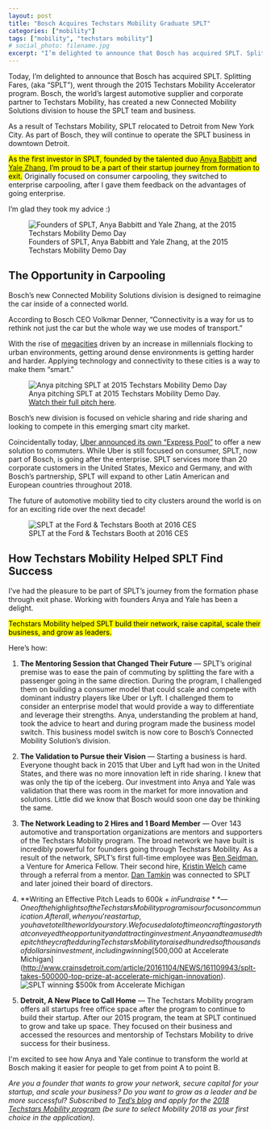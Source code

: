 ```yaml
---
layout: post
title: "Bosch Acquires Techstars Mobility Graduate SPLT"
categories: ["mobility"]
tags: ["mobility", "techstars mobility"]
# social_photo: filename.jpg
excerpt: "I’m delighted to announce that Bosch has acquired SPLT. Splitting Fares, (aka “SPLT”), went through the 2015 Techstars Mobility Accelerator program. Bosch, the world’s largest automotive supplier and corporate partner to Techstars Mobility, has created a new Connected Mobility Solutions division to house the SPLT team and business. Read on for more details about this acquisition."
---
```



Today, I’m delighted to announce that Bosch has acquired SPLT. Splitting Fares, (aka “SPLT”), went through the 2015 Techstars Mobility Accelerator program. Bosch, the world’s largest automotive supplier and corporate partner to Techstars Mobility, has created a new Connected Mobility Solutions division to house the SPLT team and business.

As a result of Techstars Mobility, SPLT relocated to Detroit from New York City. As part of Bosch, they will continue to operate the SPLT business in downtown Detroit.

<mark>As the first investor in SPLT, founded by the talented duo <a href="https://www.linkedin.com/in/anyababbitt/">Anya Babbitt</a> and <a href="https://www.linkedin.com/in/yalezhang/">Yale Zhang</a>, I’m proud to be a part of their startup journey from formation to exit.</mark> Originally focused on consumer carpooling, they switched to enterprise carpooling, after I gave them feedback on the advantages of going enterprise.

I’m glad they took my advice :)

<figure class="wide">
<img src="{% asset techstars-mobility-demo-day-2015-anya-yale.jpg @path %}" alt="Founders of SPLT, Anya Babbitt and Yale Zhang, at the 2015 Techstars Mobility Demo Day">
<figcaption>Founders of SPLT, Anya Babbitt and Yale Zhang, at the 2015 Techstars Mobility Demo Day</figcaption>
</figure>

## The Opportunity in Carpooling

Bosch’s new Connected Mobility Solutions division is designed to reimagine the car inside of a connected world.

According to Bosch CEO Volkmar Denner, “Connectivity is a way for us to rethink not just the car but the whole way we use modes of transport.”

With the rise of [megacities](https://en.wikipedia.org/wiki/Megacity) driven by an increase in millennials flocking to urban environments, getting around dense environments is getting harder and harder. Applying technology and connectivity to these cities is a way to make them “smart.”

<figure class="wide">
<img src="{% asset techstars-mobility-splt-demo-day-2015.jpg @path %}" alt="Anya pitching SPLT at 2015 Techstars Mobility Demo Day">
<figcaption>Anya pitching SPLT at 2015 Techstars Mobility Demo Day. <a href="https://www.youtube.com/watch?v=mJh5Z45I-is">Watch their full pitch here</a>.</figcaption>
</figure>

Bosch’s new division is focused on vehicle sharing and ride sharing and looking to compete in this emerging smart city market.

Coincidentally today, [Uber announced its own “Express Pool”](https://www.wired.com/story/uber-express-pool-cities-launch/) to offer a new solution to commuters. While Uber is still focused on consumer, SPLT, now part of Bosch, is going after the enterprise. SPLT services more than 20 corporate customers in the United States, Mexico and Germany, and with
Bosch’s partnership, SPLT will expand to other Latin American and European countries throughout 2018.

The future of automotive mobility tied to city clusters around the world is on for an exciting ride over the next decade!

<figure class="wide">
<img src="{% asset techstars-mobility-splt-ces-2016.jpg @path %}" alt="SPLT at the Ford &amp; Techstars Booth at 2016 CES">
<figcaption>SPLT at the Ford &amp; Techstars Booth at 2016 CES</figcaption>
</figure>


## How Techstars Mobility Helped SPLT Find Success

I’ve had the pleasure to be part of SPLT’s journey from the formation phase through exit phase. Working with founders Anya and Yale has been a delight.

<mark>Techstars Mobility helped SPLT build their network, raise capital, scale their business, and grow as leaders.</mark>

Here’s how:

1. **The Mentoring Session that Changed Their Future** — SPLT’s original premise was to ease the pain of commuting by splitting the fare with a passenger going in the same direction. During the program, I challenged them on building a consumer model that could scale and compete with dominant industry players like Uber or Lyft. I challenged them to consider an enterprise model that would provide a way to differentiate and leverage their strengths. Anya, understanding the problem at hand, took the advice to heart and during program made the business model switch. This business model switch is now core to Bosch’s Connected Mobility Solution’s division.

2. **The Validation to Pursue their Vision** — Starting a business is hard. Everyone thought back in 2015 that Uber and Lyft had won in the United States, and there was no more innovation left in ride sharing. I knew that was only the tip of the iceberg. Our investment into Anya and Yale was validation that there was room in the market for more innovation and solutions. Little did we know that Bosch would soon one day be thinking the same.

3. **The Network Leading to 2 Hires and 1 Board Member** — Over 143 automotive and transportation organizations are mentors and supporters of the Techstars Mobility program. The broad network we have built is incredibly powerful for founders going through Techstars Mobility. As a result of the network, SPLT’s first full-time employee was [Ben Seidman](https://www.linkedin.com/in/benjamin-seidman-52620365/), a Venture for America Fellow. Their second hire, [Kristin Welch](https://www.linkedin.com/in/kristinwelch/) came through a referral from a mentor. [Dan Tamkin](https://www.linkedin.com/in/dantamkin/) was connected to SPLT and later joined their board of directors.

4. **Writing an Effective Pitch Leads to $600k+ in Fundraise** — One of the highlights of the Techstars Mobility program is our focus on communication. After all, when you’re a startup, you have to tell the world your story. We focused a lot of time on crafting a story that conveyed the opportunity and attracting investment. Anya and team used the pitch they crafted during Techstars Mobility to raised hundreds of thousands of dollars in investment, including winning [$500,000 at Accelerate Michigan](http://www.crainsdetroit.com/article/20161104/NEWS/161109943/splt-takes-500000-top-prize-at-accelerate-michigan-innovation). <img src="{% asset techstars-mobility-splt-accelerate.jpg @path %}" alt="SPLT winning $500k from Accelerate Michigan">

5. **Detroit, A New Place to Call Home** — The Techstars Mobility program offers all startups free office space after the program to continue to build their startup. After our 2015 program, the team at SPLT continued to grow and take up space. They focused on their business and accessed the resources and mentorship of Techstars Mobility to drive success for their business.

I'm excited to see how Anya and Yale continue to transform the world at Bosch making it easier for people to get from point A to point B.

_Are you a founder that wants to grow your network, secure capital for your startup, and scale your business? Do you want to grow as a leader and be more successful? Subscribed to [Ted’s blog](https://tedserbinski.com/) and apply for the [2018 Techstars Mobility program](https://apply.techstars.com/) (be sure to select Mobility 2018 as your first choice in the application)._
